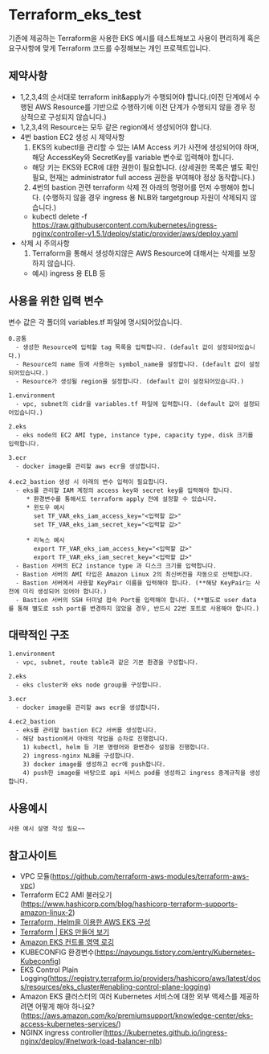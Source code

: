 # Terraform_eks_test
기존에 제공하는 Terraform을 사용한 EKS 예시를 테스트해보고
사용이 편리하게 혹은 요구사항에 맞게 Terraform 코드를 수정해보는 개인 프로젝트입니다.  



## 제약사항
* 1,2,3,4의 순서대로 terraform init&apply가 수행되어야 합니다.(이전 단계에서 수행된 AWS Resource를 기반으로 수행하기에 이전 단계가 수행되지 않을 경우 정상적으로 구성되지 않습니다.)
* 1,2,3,4의 Resource는 모두 같은 region에서 생성되어야 합니다.
* 4번 bastion EC2 생성 시 제약사항
  1. EKS의 kubectl을 관리할 수 있는 IAM Access 키가 사전에 생성되어야 하며, 해당 AccessKey와 SecretKey를 variable 변수로 입력해야 합니다.
    - 해당 키는 EKS와 ECR에 대한 권한이 필요합니다. (상세권한 목록은 별도 확인필요, 현재는 administrator full access 권한을 부여해야 정상 동작합니다.)
  2. 4번의 bastion 관련 terraform 삭제 전 아래의 명령어를 먼저 수행해야 합니다. (수행하지 않을 경우 ingress 용 NLB와 targetgroup 자원이 삭제되지 않습니다.)
    - kubectl delete -f https://raw.githubusercontent.com/kubernetes/ingress-nginx/controller-v1.5.1/deploy/static/provider/aws/deploy.yaml
* 삭제 시 주의사항
  1. Terraform을 통해서 생성하지않은 AWS Resource에 대해서는 삭제를 보장하지 않습니다.
    - 예시) ingress 용 ELB 등  



## 사용을 위한 입력 변수
변수 값은 각 폴더의 variables.tf 파일에 명시되어있습니다.
``` input variable
0.공통
  - 생성한 Resource에 입력할 tag 목록을 입력합니다. (default 값이 설정되어있습니다.)
  - Resource의 name 등에 사용하는 symbol_name을 설정합니다. (default 값이 설정되어있습니다.)
  - Resource가 생성될 region을 설정합니다. (default 값이 설정되어있습니다.)

1.environment
  - vpc, subnet의 cidr을 variables.tf 파일에 입력합니다. (default 값이 설정되어있습니다.)
  
2.eks
  - eks node의 EC2 AMI type, instance type, capacity type, disk 크기를 입력합니다.

3.ecr
  - docker image를 관리할 aws ecr을 생성합니다.

4.ec2_bastion 생성 시 아래의 변수 입력이 필요합니다.
  - eks를 관리할 IAM 계정의 access key와 secret key를 입력해야 합니다.
     * 환경변수를 통해서도 terraform apply 전에 설정할 수 있습니다.
	 * 윈도우 예시
	   set TF_VAR_eks_iam_access_key="<입력할 값>"
	   set TF_VAR_eks_iam_secret_key="<입력할 값>"
	   
	 * 리눅스 예시
	   export TF_VAR_eks_iam_access_key="<입력할 값>"
	   export TF_VAR_eks_iam_secret_key="<입력할 값>"
  - Bastion 서버의 EC2 instance type 과 디스크 크기를 입력합니다.
  - Bastion 서버의 AMI 타입은 Amazon Linux 2의 최신버전을 자동으로 선택합니다.
  - Bastion 서버에서 사용할 KeyPair 이름을 입력해야 합니다. (**해당 KeyPair는 사전에 미리 생성되어 있어야 합니다.)
  - Bastion 서버의 SSH 터미널 접속 Port를 입력해야 합니다. (**별도로 user data를 통해 별도로 ssh port를 변경하지 않았을 경우, 반드시 22번 포트로 사용해야 합니다.)
```  



## 대략적인 구조
``` explan architecture
1.environment
  - vpc, subnet, route table과 같은 기본 환경을 구성합니다.
  
2.eks
  - eks cluster와 eks node group을 구성합니다.

3.ecr
  - docker image를 관리할 aws ecr을 생성합니다.
  
4.ec2_bastion
  - eks를 관리할 bastion EC2 서버를 생성합니다.
  - 해당 bastion에서 아래의 작업을 순차로 진행합니다.
    1) kubectl, helm 등 기본 명령어와 환변경수 설정을 진행합니다.
	2) ingress-nginx NLB를 구성합니다.
	3) docker image를 생성하고 ecr에 push합니다.
	4) push한 image를 바탕으로 api 서비스 pod를 생성하고 ingress 중계규칙을 생성합니다.
```  



## 사용예시
``` use example
사용 예시 설명 작성 필요~~
```  



## 참고사이트
* VPC 모듈(https://github.com/terraform-aws-modules/terraform-aws-vpc)
* Terraform EC2 AMI 불러오기(https://www.hashicorp.com/blog/hashicorp-terraform-supports-amazon-linux-2)
* [Terraform, Helm을 이용한 AWS EKS 구성](http://dveamer.github.io/backend/TerrafromAwsEks.html)
* [Terraform | EKS 만들어 보기](https://no-easy-dev.tistory.com/39)
* [Amazon EKS 컨트롤 영역 로깅](https://docs.aws.amazon.com/ko_kr/eks/latest/userguide/control-plane-logs.html)
* KUBECONFIG 환경변수(https://nayoungs.tistory.com/entry/Kubernetes-Kubeconfig)
* EKS Control Plain Logging(https://registry.terraform.io/providers/hashicorp/aws/latest/docs/resources/eks_cluster#enabling-control-plane-logging)
* Amazon EKS 클러스터의 여러 Kubernetes 서비스에 대한 외부 액세스를 제공하려면 어떻게 해야 하나요?(https://aws.amazon.com/ko/premiumsupport/knowledge-center/eks-access-kubernetes-services/)
* NGINX ingress controller(https://kubernetes.github.io/ingress-nginx/deploy/#network-load-balancer-nlb)  
